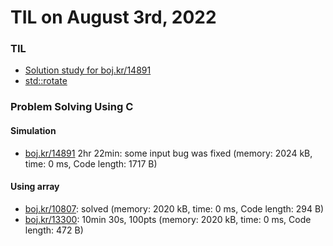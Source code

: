 # **TIL on August 3rd, 2022**
### TIL
- [Solution study for boj.kr/14891](../../../Problem%20Solving/Solution%20study/sol-study-14891-08-03-2022.md)
- [std::rotate](../../../Languages/C/std-rotate-08-03-2022.md)

### Problem Solving Using C
#### Simulation
- [boj.kr/14891](../../../Problem%20Solving/boj/Simulation/14891-08-03-2022.cpp) 2hr 22min: some input bug was fixed (memory: 2024 kB, time: 0 ms, Code length: 1717 B)

#### Using array
- [boj.kr/10807](../../../Problem%20Solving/boj/Using%20array/10807-08-03-2022.cpp): solved (memory: 2020 kB, time: 0 ms, Code length: 294 B)
- [boj.kr/13300](../../../Problem%20Solving/boj/Using%20array/13300-08-03-2022.cpp): 10min 30s, 100pts (memory: 2020 kB, time: 0 ms, Code length: 472 B)